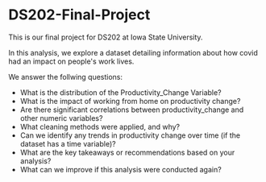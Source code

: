 # DS202-Final-Project

This is our final project for DS202 at Iowa State University.

In this analysis, we explore a dataset detailing information about how covid had an impact on people's work lives.

We answer the follwing questions:

- What is the distribution of the Productivity_Change Variable? 
- What is the impact of working from home on productivity change?
- Are there significant correlations between productivity_change and other numeric variables? 
- What cleaning methods were applied, and why?
- Can we identify any trends in productivity change over time (if the dataset has a time variable)? 
- What are the key takeaways or recommendations based on your analysis?
- What can we improve if this analysis were conducted again?